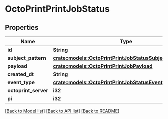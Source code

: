 # OctoPrintPrintJobStatus

## Properties

Name | Type | Description | Notes
------------ | ------------- | ------------- | -------------
**id** | **String** |  | [readonly]
**subject_pattern** | [**crate::models::OctoPrintPrintJobStatusSubjectPatternEnum**](OctoPrintPrintJobStatusSubjectPatternEnum.md) |  | 
**payload** | [**crate::models::OctoPrintPrintJobPayload**](OctoPrintPrintJobPayload.md) |  | 
**created_dt** | **String** |  | [readonly]
**event_type** | [**crate::models::OctoPrintPrintJobStatusEventTypeEnum**](OctoPrintPrintJobStatusEventTypeEnum.md) |  | 
**octoprint_server** | **i32** |  | 
**pi** | **i32** |  | 

[[Back to Model list]](../README.md#documentation-for-models) [[Back to API list]](../README.md#documentation-for-api-endpoints) [[Back to README]](../README.md)


